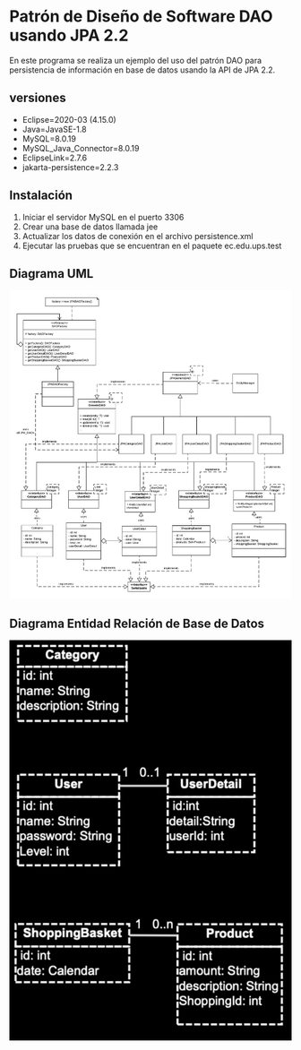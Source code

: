# Patrón de Diseño de Software DAO usando JPA 2.2
En este programa se realiza un ejemplo del uso del patrón DAO para persistencia de información en base de datos usando la API de JPA 2.2.

## versiones
* Eclipse=2020-03 (4.15.0)
* Java=JavaSE-1.8
* MySQL=8.0.19 
* MySQL_Java_Connector=8.0.19
* EclipseLink=2.7.6
* jakarta-persistence=2.2.3

## Instalación
1. Iniciar el servidor MySQL en el puerto 3306 
2. Crear una base de datos llamada jee
3. Actualizar los datos de conexión en el archivo persistence.xml
4. Ejecutar las pruebas que se encuentran en el paquete ec.edu.ups.test

## Diagrama UML

![Diagrama UML del sistema](/assets/EjemploDao-UML.png?raw=true "Diagrama de clases UML")

## Diagrama Entidad Relación de Base de Datos

![Diagrama Entidad-Relación del sistema](/assets/Diagrama-base-de-datos.png?raw=true "Diagrama Entidad-Relación")



